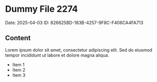 # Dummy File 2274

Date: 2025-04-03
ID: 826625BD-183B-4257-9F8C-F406CA4FA713

## Content

Lorem ipsum dolor sit amet, consectetur adipiscing elit.
Sed do eiusmod tempor incididunt ut labore et dolore magna aliqua.

* Item 1
* Item 2
* Item 3

